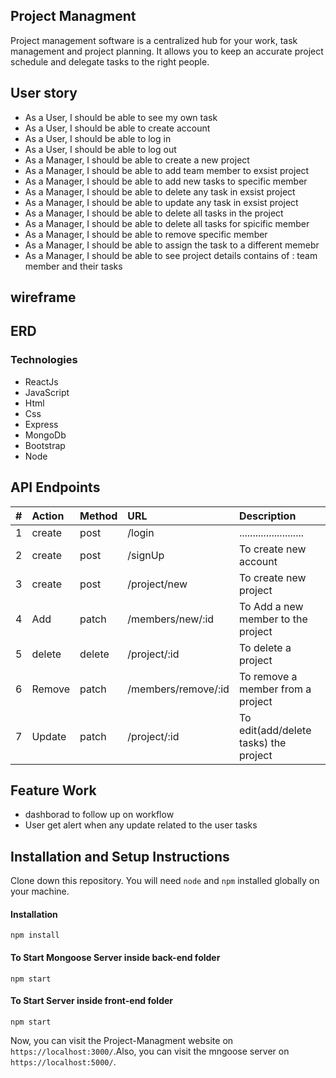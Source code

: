 ## Project Managment
Project management software is a centralized hub for your work, task management and project planning. 
It allows you to keep an accurate project schedule and delegate tasks to the right people.


## User story
- As a User, I should be able to see my own task
- As a User, I should be able to create account
- As a User, I should be able to log in
- As a User, I should be able to log out
- As a Manager, I should be able to create a new project
- As a Manager, I should be able to add team member to exsist project
- As a Manager, I should be able to add new tasks to specific member
- As a Manager, I should be able to delete any task in exsist project
- As a Manager, I should be able to update any task in exsist project
- As a Manager, I should be able to delete all tasks in the project
- As a Manager, I should be able to delete all tasks for spicific member
- As a Manager, I should be able to remove specific member
- As a Manager, I should be able to assign the task to a different memebr
- As a Manager, I should be able to see project details contains of : team member and their tasks

## wireframe

## ERD

### Technologies
- ReactJs
- JavaScript 
- Html
- Css
- Express
- MongoDb
- Bootstrap
- Node

## API Endpoints

| #  |  Action  |  Method |  URL  |  Description  |
| :------------ | :------------ | :------------ | :------------ | :------------ |
|  1|  create |post  |   /login |  ........................|
|   2|  create | post  |/signUp   | To create new account|
|   3|   create |post  |/project/new   | To create new project |
|   4|   Add | patch  | /members/new/:id  |To Add a new member to the project |
|   5|   delete | delete  |  /project/:id | To delete a project|
|   6|   Remove |patch   |/members/remove/:id   | To remove a member from a project|
|   7|    Update|patch   |/project/:id   |To edit(add/delete tasks) the project |


## Feature Work
- dashborad to follow up on workflow
- User get alert when any update related to the user tasks
## Installation and Setup Instructions
Clone down this repository. You will need `node` and `npm` installed globally on your machine.

#### Installation
`npm install`

#### To Start Mongoose Server inside back-end folder
`npm start`

#### To Start Server inside front-end folder
`npm start`

Now, you can visit the Project-Managment website on `https://localhost:3000/`.Also, you can visit the mngoose server on `https://localhost:5000/`.

